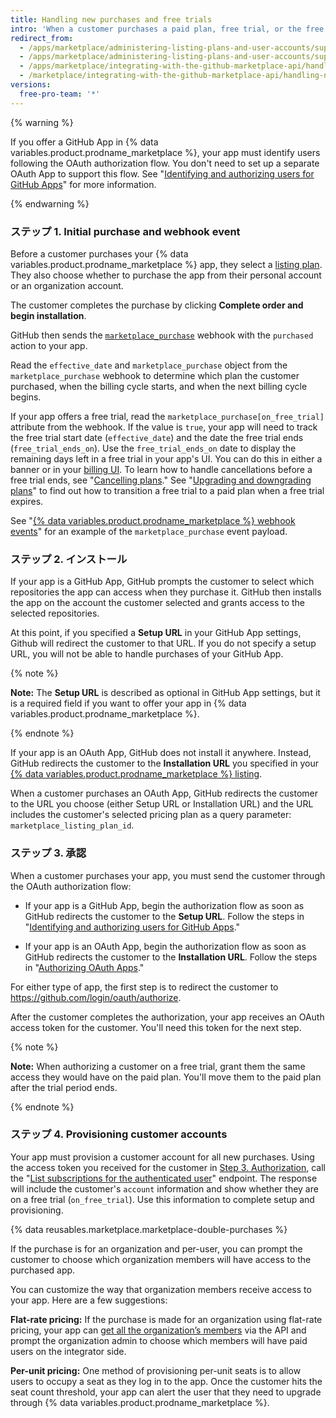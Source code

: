 ```yaml
---
title: Handling new purchases and free trials
intro: 'When a customer purchases a paid plan, free trial, or the free version of your {% data variables.product.prodname_marketplace %} app, you''ll receive the [`marketplace_purchase` event](/marketplace/integrating-with-the-github-marketplace-api/github-marketplace-webhook-events) webhook with the `purchased` action, which kicks off the purchasing flow.'
redirect_from:
  - /apps/marketplace/administering-listing-plans-and-user-accounts/supporting-purchase-plans-for-github-apps/
  - /apps/marketplace/administering-listing-plans-and-user-accounts/supporting-purchase-plans-for-oauth-apps/
  - /apps/marketplace/integrating-with-the-github-marketplace-api/handling-new-purchases-and-free-trials/
  - /marketplace/integrating-with-the-github-marketplace-api/handling-new-purchases-and-free-trials
versions:
  free-pro-team: '*'
---
```




{% warning %}

If you offer a GitHub App in {% data variables.product.prodname_marketplace %}, your app must identify users following the OAuth authorization flow. You don't need to set up a separate OAuth App to support this flow. See "[Identifying and authorizing users for GitHub Apps](/apps/building-github-apps/identifying-and-authorizing-users-for-github-apps/)" for more information.

{% endwarning %}

### ステップ 1. Initial purchase and webhook event

Before a customer purchases your {% data variables.product.prodname_marketplace %} app, they select a [listing plan](/marketplace/selling-your-app/github-marketplace-pricing-plans/). They also choose whether to purchase the app from their personal account or an organization account.

The customer completes the purchase by clicking **Complete order and begin installation**.

GitHub then sends the [`marketplace_purchase`](/webhooks/event-payloads/#marketplace_purchase) webhook with the `purchased` action to your app.

Read the `effective_date` and `marketplace_purchase` object from the `marketplace_purchase` webhook to determine which plan the customer purchased, when the billing cycle starts, and when the next billing cycle begins.

If your app offers a free trial, read the `marketplace_purchase[on_free_trial]` attribute from the webhook. If the value is `true`, your app will need to track the free trial start date (`effective_date`) and the date the free trial ends (`free_trial_ends_on`). Use the `free_trial_ends_on` date to display the remaining days left in a free trial in your app's UI. You can do this in either a banner or in your [billing UI](/marketplace/selling-your-app/billing-customers-in-github-marketplace/#providing-billing-services-in-your-apps-ui). To learn how to handle cancellations before a free trial ends, see "[Cancelling plans](/marketplace/integrating-with-the-github-marketplace-api/cancelling-plans/)." See "[Upgrading and downgrading plans](/marketplace/integrating-with-the-github-marketplace-api/upgrading-and-downgrading-plans/)" to find out how to transition a free trial to a paid plan when a free trial expires.

See "[{% data variables.product.prodname_marketplace %} webhook events](/marketplace/integrating-with-the-github-marketplace-api/github-marketplace-webhook-events/)" for an example of the `marketplace_purchase` event payload.

### ステップ 2. インストール

If your app is a GitHub App, GitHub prompts the customer to select which repositories the app can access when they purchase it. GitHub then installs the app on the account the customer selected  and grants access to the selected repositories.

At this point, if you specified a **Setup URL** in your GitHub App settings, Github will redirect the customer to that URL. If you do not specify a setup URL, you will not be able to handle purchases of your GitHub App.

{% note %}

**Note:** The **Setup URL** is described as optional in GitHub App settings, but it is a required field if you want to offer your app in {% data variables.product.prodname_marketplace %}.

{% endnote %}

If your app is an OAuth App, GitHub does not install it anywhere. Instead, GitHub redirects the customer to the **Installation URL** you specified in your [{% data variables.product.prodname_marketplace %} listing](/marketplace/listing-on-github-marketplace/writing-github-marketplace-listing-descriptions/#listing-urls).

When a customer purchases an OAuth App, GitHub redirects the customer to the URL you choose (either Setup URL or Installation URL) and the URL includes the customer's selected pricing plan as a query parameter: `marketplace_listing_plan_id`.

### ステップ 3. 承認

When a customer purchases your app, you must send the customer through the OAuth authorization flow:

* If your app is a GitHub App, begin the authorization flow as soon as GitHub redirects the customer to the **Setup URL**. Follow the steps in "[Identifying and authorizing users for GitHub Apps](/apps/building-github-apps/identifying-and-authorizing-users-for-github-apps/)."

* If your app is an OAuth App, begin the authorization flow as soon as GitHub redirects the customer to the **Installation URL**. Follow the steps in "[Authorizing OAuth Apps](/apps/building-oauth-apps/authorizing-oauth-apps/)."

For either type of app, the first step is to redirect the customer to https://github.com/login/oauth/authorize.

After the customer completes the authorization, your app receives an OAuth access token for the customer. You'll need this token for the next step.

{% note %}

**Note:** When authorizing a customer on a free trial, grant them the same access they would have on the paid plan.  You'll move them to the paid plan after the trial period ends.

{% endnote %}

### ステップ 4. Provisioning customer accounts

Your app must provision a customer account for all new purchases. Using the access token you received for the customer in [Step 3. Authorization](#step-3-authorization), call the "[List subscriptions for the authenticated user](/v3/apps/marketplace/#list-subscriptions-for-the-authenticated-user)" endpoint. The response will include the customer's `account` information and show whether they are on a free trial (`on_free_trial`). Use this information to complete setup and provisioning.

{% data reusables.marketplace.marketplace-double-purchases %}

If the purchase is for an organization and per-user, you can prompt the customer to choose which organization members will have access to the purchased app.

You can customize the way that organization members receive access to your app. Here are a few suggestions:

**Flat-rate pricing:** If the purchase is made for an organization using flat-rate pricing, your app can [get all the organization’s members](/v3/orgs/members/#list-organization-members) via the API and prompt the organization admin to choose which members will have paid users on the integrator side.

**Per-unit pricing:** One method of provisioning per-unit seats is to allow users to occupy a seat as they log in to the app. Once the customer hits the seat count threshold, your app can alert the user that they need to upgrade through {% data variables.product.prodname_marketplace %}.
